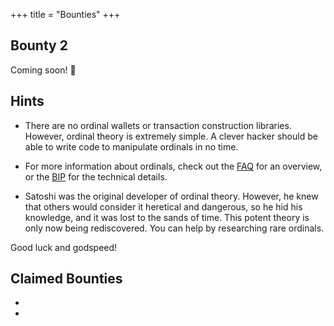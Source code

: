 +++
title = "Bounties"
+++

Bounty 2
--------

Coming soon! 🤠

Hints
-----

- There are no ordinal wallets or transaction construction libraries. However,
  ordinal theory is extremely simple. A clever hacker should be able to write
  code to manipulate ordinals in no time.

- For more information about ordinals, check out the [FAQ](/faq) for an
  overview, or the
  [BIP](https://github.com/casey/ord/blob/master/bip.mediawiki) for the
  technical details.

- Satoshi was the original developer of ordinal theory. However, he knew that
  others would consider it heretical and dangerous, so he hid his knowledge,
  and it was lost to the sands of time. This potent theory is only now being
  rediscovered. You can help by researching rare ordinals.

Good luck and godspeed!

Claimed Bounties
----------------

- [](bounty-0/)
- [](bounty-1/)
